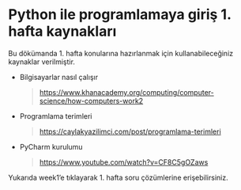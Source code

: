 # Python ile programlamaya giriş 1. hafta kaynakları

Bu dökümanda 1. hafta konularına hazırlanmak için kullanabileceğiniz kaynaklar verilmiştir.
- Bilgisayarlar nasıl çalışır 
  > https://www.khanacademy.org/computing/computer-science/how-computers-work2
- Programlama terimleri
  > https://caylakyazilimci.com/post/programlama-terimleri
- PyCharm kurulumu
  > https://www.youtube.com/watch?v=CF8C5gOZaws
  
Yukarıda week1’e tıklayarak 1. hafta soru çözümlerine erişebilirsiniz.
